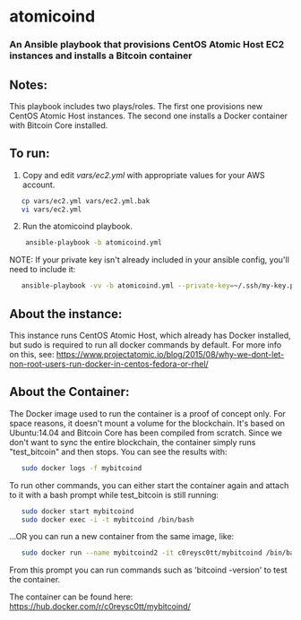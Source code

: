 # atomicoind #

### An Ansible playbook that provisions CentOS Atomic Host EC2 instances and installs a Bitcoin container ###

Notes:
---------------------
This playbook includes two plays/roles.  The first one provisions new CentOS Atomic Host instances. The second one installs a Docker container with Bitcoin Core installed.


To run:
---------------------
1. Copy and edit *vars/ec2.yml* with appropriate values for your AWS account. 
```bash 
   cp vars/ec2.yml vars/ec2.yml.bak
   vi vars/ec2.yml
```   

2. Run the atomicoind playbook.
```bash
    ansible-playbook -b atomicoind.yml
```    
NOTE: If your private key isn't already included in your ansible config, you'll need to include it:
```bash
   ansible-playbook -vv -b atomicoind.yml --private-key=~/.ssh/my-key.pem
```

About the instance:
---------------------
This instance runs CentOS Atomic Host, which already has Docker installed, but sudo is required to run all docker commands by default.  For more info on this, see:
https://www.projectatomic.io/blog/2015/08/why-we-dont-let-non-root-users-run-docker-in-centos-fedora-or-rhel/

About the Container:
---------------------
The Docker image used to run the container is a proof of concept only. For space reasons, it doesn't mount a volume for the blockchain. It's based on Ubuntu:14.04 and Bitcoin Core has been compiled from scratch. Since we don't want to sync the entire blockchain, the container simply runs "test_bitcoin" and then stops.  You can see the results with:
```bash
   sudo docker logs -f mybitcoind
```
To run other commands, you can either start the container again and attach to it with a bash prompt while test_bitcoin is still running:
```bash
   sudo docker start mybitcoind
   sudo docker exec -i -t mybitcoind /bin/bash
```

...OR you can run a new container from the same image, like:
```bash
   sudo docker run --name mybitcoind2 -it c0reysc0tt/mybitcoind /bin/bash
```
From this prompt you can run commands such as 'bitcoind -version' to test the container.

The container can be found here: https://hub.docker.com/r/c0reysc0tt/mybitcoind/
